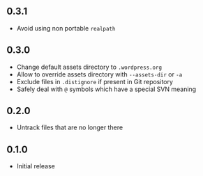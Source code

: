 ## 0.3.1

- Avoid using non portable `realpath`

## 0.3.0

- Change default assets directory to `.wordpress.org`
- Allow to override assets directory with `--assets-dir` or `-a`
- Exclude files in `.distignore` if present in Git repository
- Safely deal with `@` symbols which have a special SVN meaning

## 0.2.0

- Untrack files that are no longer there

## 0.1.0

- Initial release
